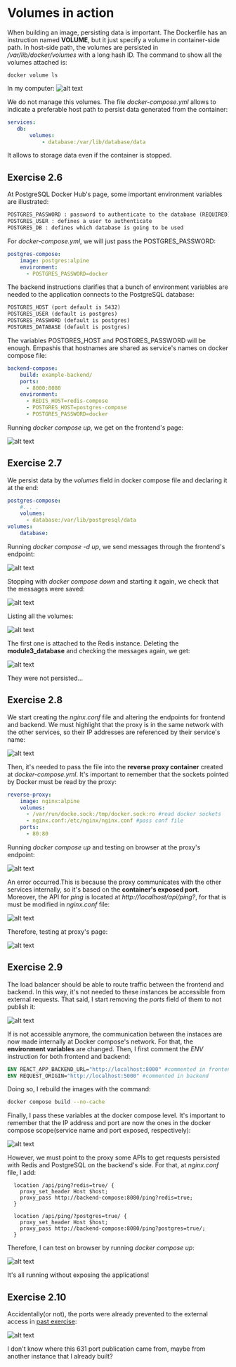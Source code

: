 # Volumes in action

When building an image, persisting data is important. The Dockerfile has an instruction named **VOLUME**, but it just specify a volume in container-side path. In host-side path, the volumes are persisted in */var/lib/docker/volumes* with a long hash ID. The command to show all the volumes attached is:
~~~console
docker volume ls
~~~
 In my computer:
 ![alt text](images/image.png)

 We do not manage this volumes. The file *docker-compose.yml* allows to indicate a preferable host path to persist data generated from the container:
 ~~~yml
 services:
    db:
        volumes:
            - database:/var/lib/database/data
~~~

It allows to storage data even if the container is stopped.

## Exercise 2.6

At PostgreSQL Docker Hub's page, some important environment variables are illustrated:
~~~txt
POSTGRES_PASSWORD : password to authenticate to the database (REQUIRED)
POSTGRES_USER : defines a user to authenticate
POSTGRES_DB : defines which database is going to be used
~~~

For *docker-compose.yml*, we will just pass the POSTGRES_PASSWORD:

~~~yml
postgres-compose:
    image: postgres:alpine
    environment:
      - POSTGRES_PASSWORD=docker
~~~

The backend instructions clarifies that a bunch of environment variables are needed to the application connects to the PostgreSQL database:

~~~txt
POSTGRES_HOST (port default is 5432)
POSTGRES_USER (default is postgres)
POSTGRES_PASSWORD (default is postgres)
POSTGRES_DATABASE (default is postgres)
~~~

The variables POSTGRES_HOST and POSTGRES_PASSWORD will be enough. Empashis that hostnames are shared as service's names on docker compose file:
~~~yml
backend-compose:
    build: example-backend/
    ports:
      - 8000:8080
    environment:
      - REDIS_HOST=redis-compose
      - POSTGRES_HOST=postgres-compose
      - POSTGRES_PASSWORD=docker
~~~

Running *docker compose up*, we get on the frontend's page:

![alt text](images/image-1.png)

## Exercise 2.7

We persist data by the *volumes* field in docker compose file and declaring it at the end:
~~~yml
postgres-compose:
    #. . .
    volumes:
      - database:/var/lib/postgresql/data
volumes:
    database:
~~~

Running *docker compose -d up*, we send messages through the frontend's endpoint:

![alt text](images/image-2.png)

Stopping with *docker compose down* and starting it again, we check that the messages were saved:

![alt text](images/image-3.png)

Listing all the volumes:

![alt text](images/image-4.png)

The first one is attached to the Redis instance. Deleting the **module3_database** and checking the messages again, we get:

![alt text](images/image-5.png)

They were not persisted...

## Exercise 2.8

We start creating the *nginx.conf* file and altering the endpoints for frontend and backend. We must highlight that the proxy is in the same network with the other services, so their IP addresses are referenced by their service's name:

![alt text](images/image-6.png)

Then, it's needed to pass the file into the **reverse proxy container** created at *docker-compose.yml*. It's important to remember that the sockets pointed by Docker must be read by the proxy:

~~~yml
reverse-proxy:
    image: nginx:alpine
    volumes:
      - /var/run/docke.sock:/tmp/docker.sock:ro #read docker sockets
      - nginx.conf:/etc/nginx/nginx.conf #pass conf file
    ports:
      - 80:80
~~~

Running *docker compose up* and testing on browser at the proxy's endpoint:

![alt text](images/image-7.png)

An error occurred.This is because the proxy communicates with the other services internally, so it's based on the **container's exposed port**. Moreover, the API for *ping* is located at *http://localhost/api/ping?*, for that is must be modified in *nginx.conf* file:

![alt text](images/image-8.png)

Therefore, testing at proxy's page:


![alt text](images/image-9.png)

## Exercise 2.9

The load balancer should be able to route traffic between the frontend and backend. In this way, it's not needed to these instances be accessible from external requests. That said, I start removing the *ports* field of them to not publish it:

![alt text](images/image-10.png)

If is not accessible anymore, the communication between the instaces are now made internally at Docker compose's network. For that, the **environment variables** are changed. Then, I first comment the *ENV* instruction for both frontend and backend:

~~~dockerfile
ENV REACT_APP_BACKEND_URL="http://localhost:8000" #commented in frontend
ENV REQUEST_ORIGIN="http://localhost:5000" #commented in backend
~~~

Doing so, I rebuild the images with the command:
~~~bash
docker compose build --no-cache
~~~

Finally, I pass these variables at the docker compose level. It's important to remember that the IP address and port are now the ones in the docker compose scope(service name and port exposed, respectively):

![alt text](images/image-11.png)

However, we must point to the proxy some APIs to get requests persisted with Redis and PostgreSQL on the backend's side. For that, at *nginx.conf* file, I add:
~~~nginx
  location /api/ping?redis=true/ {
    proxy_set_header Host $host;
    proxy_pass http://backend-compose:8080/ping?redis=true;
  }

  location /api/ping/?postgres=true/ {
    proxy_set_header Host $host;
    proxy_pass http://backend-compose:8080/ping?postgres=true/;
  }
~~~

Therefore, I can test on browser by running *docker compose up*:

![alt text](images/image-12.png)

It's all running without exposing the applications!

## Exercise 2.10

Accidentally(or not), the ports were already prevented to the external access in [past exercise](#exercise-29):

![alt text](images/image-13.png)

I don't know where this 631 port publication came from, maybe from another instance that I already built?







